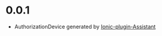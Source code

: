 # 0.0.1
- AuthorizationDevice generated by [Ionic-plugin-Assistant](https://github.com/Bengejd/Ionic-Plugin-Assistant)
